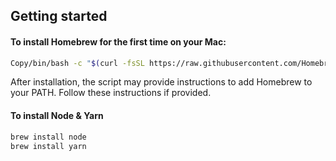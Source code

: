## Getting started
#### To install Homebrew for the first time on your Mac:
```bash
Copy/bin/bash -c "$(curl -fsSL https://raw.githubusercontent.com/Homebrew/install/HEAD/install.sh)"
```
After installation, the script may provide instructions to add Homebrew to your PATH. Follow these instructions if provided.

#### To install Node & Yarn
```bash
brew install node
brew install yarn
```
